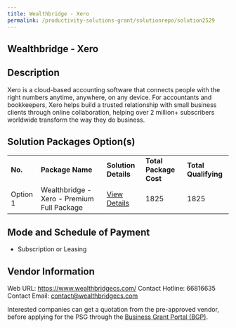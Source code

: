 ```yaml
---
title: Wealthbridge - Xero
permalink: /productivity-solutions-grant/solutionrepo/solution2529
---
```


## Wealthbridge - Xero

## Description

Xero is a cloud-based accounting software that connects people with the right numbers anytime, anywhere, on any device. For accountants and bookkeepers, Xero helps build a trusted relationship with small business clients through online collaboration, helping over 2 million+ subscribers worldwide transform the way they do business.

## Solution Packages Option(s)

<table>
<tr>
<td><b>No.</b></td>
<td><b>Package Name</b></td>
<td><b>Solution Details</b></td>
<td><b>Total Package Cost</b></td>
<td><b>Total Qualifying</b></td>
</tr>
<tr>
<td>Option 1</td>
<td>Wealthbridge - Xero  - Premium Full Package</td>
<td><a href='https://www.gobusiness.gov.sg/images/psg/Wealthbridge_20210012_Desensitised_Annex_3_Part_4.pdf'>View Details</a></td>
<td>1825</td>
<td>1825</td>
</tr>
</table>

## Mode and Schedule of Payment

 - Subscription or Leasing

## Vendor Information

 Web URL: https://www.wealthbridgecs.com/ 
Contact Hotline: 66816635 
Contact Email: contact@wealthbridgecs.com 


Interested companies can get a quotation from the pre-approved vendor, before applying for the PSG through the <a href='https://www.businessgrants.gov.sg/'>Business Grant Portal (BGP)</a>.
<script src="/jquery/resize-tables.js"></script>
